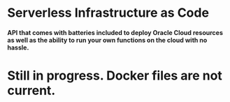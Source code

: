 # Serverless Infrastructure as Code 

#### API that comes with batteries included to deploy Oracle Cloud resources as well as the ability to run your own functions on the cloud with no hassle. 

# Still in progress. Docker files are not current. 
